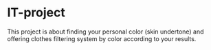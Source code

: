 # IT-project
This project is about finding your personal color (skin undertone) and offering clothes filtering system by color according to your results. 
